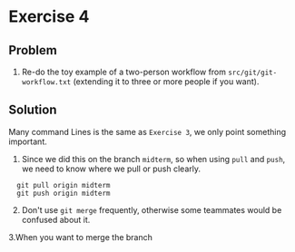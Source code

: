 # Exercise 4

## Problem
1. Re-do the toy example of a two-person workflow from `src/git/git-workflow.txt` (extending it to three or more people if you want).

## Solution
Many command Lines is the same as `Exercise 3`, we only point something important.
1. Since we did this on the branch `midterm`, so when using `pull` and `push`, we need to know where we pull or push clearly.
```
  git pull origin midterm
  git push origin midterm
```

2. Don't use `git merge` frequently, otherwise some teammates would be confused about it.


3.When you want to merge the branch 
